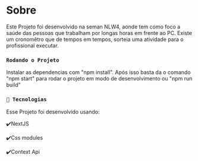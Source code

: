 # Sobre

Este Projeto foi desenvolvido na seman NLW4, aonde tem como foco a saúde das pessoas que trabalham por longas horas em frente ao PC.
Existe um cronomêtro que de tempos em tempos, sorteia uma atividade para o profissional executar.

### `Rodando o Projeto `

Instalar as dependencias com "npm install".
Após isso basta da o comando "npm start" para rodar o projeto em modo de desenvolvimento ou "npm run build"

### `🚀 Tecnologias `

Esse Projeto foi desenvolvido usando:

✔️NextJS

✔️Css modules

✔️Context Api
